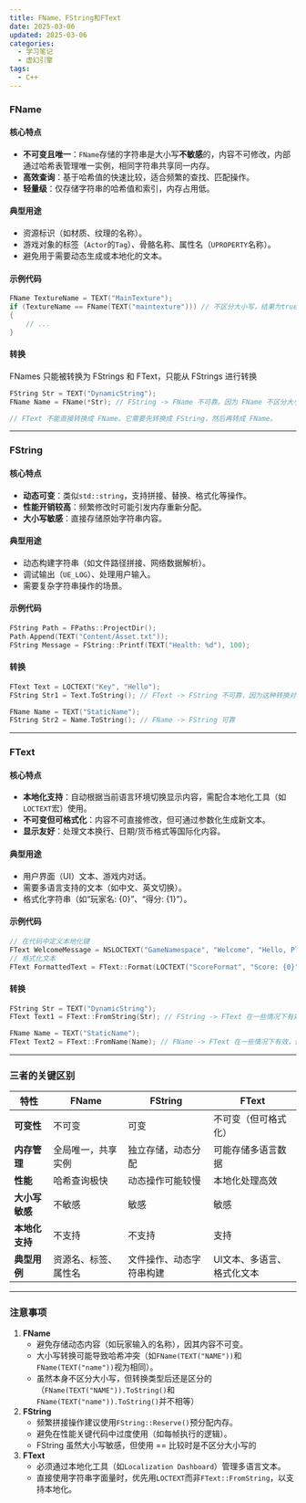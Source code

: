 ```yaml
---
title: FName、FString和FText
date: 2025-03-06
updated: 2025-03-06
categories:
  - 学习笔记
  - 虚幻引擎
tags:
  - C++
---
```


### **FName**

#### **核心特点**

- **不可变且唯一**：`FName`存储的字符串是大小写**不敏感**的，内容不可修改，内部通过哈希表管理唯一实例，相同字符串共享同一内存。
- **高效查询**：基于哈希值的快速比较，适合频繁的查找、匹配操作。
- **轻量级**：仅存储字符串的哈希值和索引，内存占用低。

#### **典型用途**

- 资源标识（如材质、纹理的名称）。
- 游戏对象的标签（`Actor`的`Tag`）、骨骼名称、属性名（`UPROPERTY`名称）。
- 避免用于需要动态生成或本地化的文本。

#### **示例代码**

```cpp
FName TextureName = TEXT("MainTexture");
if (TextureName == FName(TEXT("maintexture"))) // 不区分大小写，结果为true
{
    // ...
}
```

#### 转换

FNames 只能被转换为 FStrings 和 FText，只能从 FStrings 进行转换

```cpp
FString Str = TEXT("DynamicString");
FName Name = FName(*Str); // FString -> FName 不可靠。因为 FName 不区分大小写，所以转换存在损耗。

// FText 不能直接转换成 FName。它需要先转换成 FString，然后再转成 FName。
```

---

### **FString**

#### **核心特点**

- **动态可变**：类似`std::string`，支持拼接、替换、格式化等操作。
- **性能开销较高**：频繁修改时可能引发内存重新分配。
- **大小写敏感**：直接存储原始字符串内容。

#### **典型用途**

- 动态构建字符串（如文件路径拼接、网络数据解析）。
- 调试输出（`UE_LOG`）、处理用户输入。
- 需要复杂字符串操作的场景。

#### **示例代码**

```cpp
FString Path = FPaths::ProjectDir();
Path.Append(TEXT("Content/Asset.txt"));
FString Message = FString::Printf(TEXT("Health: %d"), 100);
```

#### 转换

```cpp
FText Text = LOCTEXT("Key", "Hello");
FString Str1 = Text.ToString(); // FText -> FString 不可靠，因为这种转换对于某些语言来说可能存在损耗。

FName Name = TEXT("StaticName");
FString Str2 = Name.ToString(); // FName -> FString 可靠
```

---

### **FText**

#### **核心特点**

- **本地化支持**：自动根据当前语言环境切换显示内容，需配合本地化工具（如`LOCTEXT`宏）使用。
- **不可变但可格式化**：内容不可直接修改，但可通过参数化生成新文本。
- **显示友好**：处理文本换行、日期/货币格式等国际化内容。

#### **典型用途**

- 用户界面（UI）文本、游戏内对话。
- 需要多语言支持的文本（如中文、英文切换）。
- 格式化字符串（如“玩家名: {0}”、“得分: {1}”）。

#### **示例代码**

```cpp
// 在代码中定义本地化键
FText WelcomeMessage = NSLOCTEXT("GameNamespace", "Welcome", "Hello, Player!");
// 格式化文本
FText FormattedText = FText::Format(LOCTEXT("ScoreFormat", "Score: {0}"), 100);
```

#### 转换

```cpp
FString Str = TEXT("DynamicString");
FText Text1 = FText::FromString(Str); // FString -> FText 在一些情况下有效，但需注意 FString 内容不会从 FText 的"自动本地化"中受益。

FName Name = TEXT("StaticName");
FText Text2 = FText::FromName(Name); // FName -> FText 在一些情况下有效，但需注意 — FNames 内容不会从 FText 的"自动本地化"中受益。
```

---

### **三者的关键区别**


| 特性 | FName | FString | FText |
| - | - | - | - |
| **可变性** | 不可变 | 可变 | 不可变（但可格式化） |
| **内存管理** | 全局唯一，共享实例 | 独立存储，动态分配 | 可能存储多语言数据 |
| **性能** | 哈希查询极快 | 动态操作可能较慢 | 本地化处理高效 |
| **大小写敏感** | 不敏感 | 敏感 | 敏感 |
| **本地化支持** | 不支持 | 不支持 | 支持 |
| **典型用例** | 资源名、标签、属性名 | 文件操作、动态字符串构建 | UI文本、多语言、格式化文本 |

---

### **注意事项**

1. **FName**
   - 避免存储动态内容（如玩家输入的名称），因其内容不可变。
   - 大小写转换可能导致哈希冲突（如`FName(TEXT("NAME"))`和`FName(TEXT("name"))`视为相同）。
   - 虽然本身不区分大小写，但转换类型后还是区分的（`FName(TEXT("NAME")).ToString()`和`FName(TEXT("name")).ToString()`并不相等）
2. **FString**
   - 频繁拼接操作建议使用`FString::Reserve()`预分配内存。
   - 避免在性能关键代码中过度使用（如每帧执行的逻辑）。
   - FString 虽然大小写敏感，但使用 == 比较时是不区分大小写的
3. **FText**
   - 必须通过本地化工具（如`Localization Dashboard`）管理多语言文本。
   - 直接使用字符串字面量时，优先用`LOCTEXT`而非`FText::FromString`，以支持本地化。
